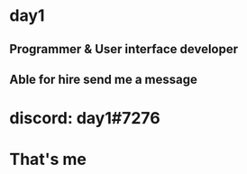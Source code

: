 # day1
## Programmer & User interface developer
## Able for hire send me a message

# discord: day1#7276

# That's me
